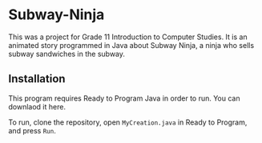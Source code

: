 # Subway-Ninja
This was a project for Grade 11 Introduction to Computer Studies. It is an animated story programmed in Java about Subway Ninja, a ninja who sells subway sandwiches in the subway.

## Installation
This program requires Ready to Program Java in order to run. You can downlaod it here.

To run, clone the repository, open ```MyCreation.java``` in Ready to Program, and press ```Run```.
